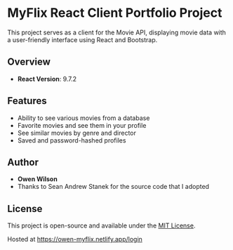# MyFlix React Client Portfolio Project

This project serves as a client for the Movie API, displaying movie data with a user-friendly interface using React and Bootstrap.

## Overview

- **React Version**: 9.7.2

## Features

- Ability to see various movies from a database
- Favorite movies and see them in your profile
- See similar movies by genre and director
- Saved and password-hashed profiles

## Author

- **Owen Wilson**
- Thanks to Sean Andrew Stanek for the source code that I adopted

## License

This project is open-source and available under the [MIT License](LICENSE).

Hosted at https://owen-myflix.netlify.app/login
